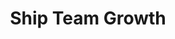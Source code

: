 ---
title: Ship Team Growth
excerpt: We will also work with your teams to teach them how to avoid the classic traps which rob them and the organization of productivity...
---